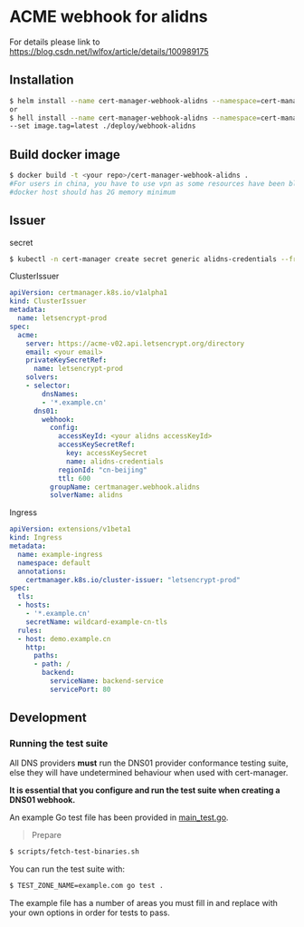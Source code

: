 # ACME webhook for alidns
For details please link to 
https://blog.csdn.net/lwlfox/article/details/100989175

## Installation

```bash
$ helm install --name cert-manager-webhook-alidns --namespace=cert-manager ./deploy/webhook-alidns
or 
$ hell install --name cert-manager-webhook-alidns --namespace=cert-manager --set image.repository=<your repo>/cert-manager-webhook-alidns \
--set image.tag=latest ./deploy/webhook-alidns

```
## Build  docker image
```bash
$ docker build -t <your repo>/cert-manager-webhook-alidns . 
#For users in china, you have to use vpn as some resources have been blocked in china 
#docker host should has 2G memory minimum
```
## Issuer

secret

```bash
$ kubectl -n cert-manager create secret generic alidns-credentials --from-literal=accessKeySecret='your alidns accesskeySecret'
```

ClusterIssuer

```yaml
apiVersion: certmanager.k8s.io/v1alpha1
kind: ClusterIssuer
metadata:
  name: letsencrypt-prod
spec:
  acme:
    server: https://acme-v02.api.letsencrypt.org/directory
    email: <your email>
    privateKeySecretRef:
      name: letsencrypt-prod
    solvers:
    - selector: 
        dnsNames:
        - '*.example.cn'
      dns01:
        webhook:
          config:
            accessKeyId: <your alidns accessKeyId>
            accessKeySecretRef:
              key: accessKeySecret
              name: alidns-credentials
            regionId: "cn-beijing"
            ttl: 600
          groupName: certmanager.webhook.alidns
          solverName: alidns
```

Ingress

```yaml
apiVersion: extensions/v1beta1
kind: Ingress
metadata:
  name: example-ingress
  namespace: default
  annotations:
    certmanager.k8s.io/cluster-issuer: "letsencrypt-prod"
spec:
  tls:
  - hosts:
    - '*.example.cn'
    secretName: wildcard-example-cn-tls
  rules:
  - host: demo.example.cn
    http:
      paths:
      - path: /
        backend:
          serviceName: backend-service
          servicePort: 80
```

## Development

### Running the test suite



All DNS providers **must** run the DNS01 provider conformance testing suite,
else they will have undetermined behaviour when used with cert-manager.

**It is essential that you configure and run the test suite when creating a
DNS01 webhook.**

An example Go test file has been provided in [main_test.go]().

> Prepare

```bash
$ scripts/fetch-test-binaries.sh
```

You can run the test suite with:

```bash
$ TEST_ZONE_NAME=example.com go test .
```

The example file has a number of areas you must fill in and replace with your
own options in order for tests to pass.
